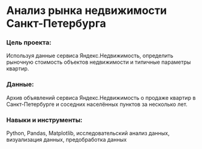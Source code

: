 # Анализ рынка недвижимости Санкт-Петербурга

### Цель проекта:
Используя данные сервиса Яндекс.Недвижимость, определить рыночную стоимость объектов недвижимости и типичные параметры квартир.

### Данные: 
Архив объявлений сервиса Яндекс.Недвижимость о продаже квартир в Санкт-Петербурге и соседних населённых пунктов за несколько лет. 

### Навыки и инструменты: 
Python, Pandas, Matplotlib, исследовательский анализ данных, визуализация данных, предобработка данных
